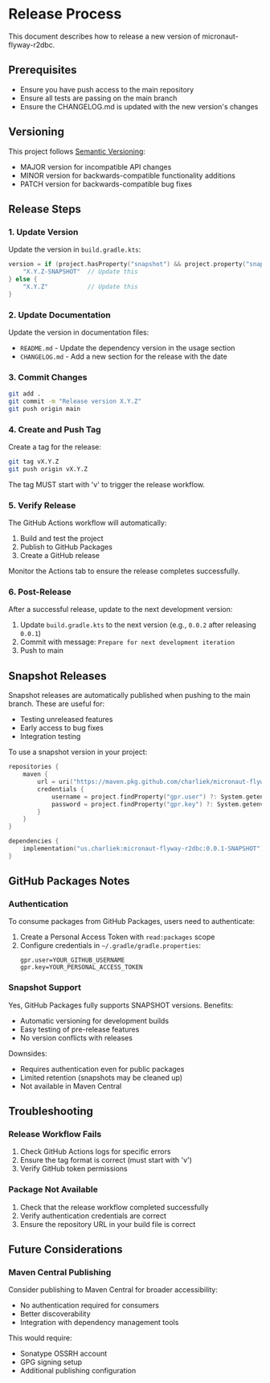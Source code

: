 # Release Process

This document describes how to release a new version of micronaut-flyway-r2dbc.

## Prerequisites

- Ensure you have push access to the main repository
- Ensure all tests are passing on the main branch
- Ensure the CHANGELOG.md is updated with the new version's changes

## Versioning

This project follows [Semantic Versioning](https://semver.org/):
- MAJOR version for incompatible API changes
- MINOR version for backwards-compatible functionality additions  
- PATCH version for backwards-compatible bug fixes

## Release Steps

### 1. Update Version

Update the version in `build.gradle.kts`:

```kotlin
version = if (project.hasProperty("snapshot") && project.property("snapshot") == "true") {
    "X.Y.Z-SNAPSHOT"  // Update this
} else {
    "X.Y.Z"           // Update this
}
```

### 2. Update Documentation

Update the version in documentation files:
- `README.md` - Update the dependency version in the usage section
- `CHANGELOG.md` - Add a new section for the release with the date

### 3. Commit Changes

```bash
git add .
git commit -m "Release version X.Y.Z"
git push origin main
```

### 4. Create and Push Tag

Create a tag for the release:

```bash
git tag vX.Y.Z
git push origin vX.Y.Z
```

The tag MUST start with 'v' to trigger the release workflow.

### 5. Verify Release

The GitHub Actions workflow will automatically:
1. Build and test the project
2. Publish to GitHub Packages
3. Create a GitHub release

Monitor the Actions tab to ensure the release completes successfully.

### 6. Post-Release

After a successful release, update to the next development version:

1. Update `build.gradle.kts` to the next version (e.g., `0.0.2` after releasing `0.0.1`)
2. Commit with message: `Prepare for next development iteration`
3. Push to main

## Snapshot Releases

Snapshot releases are automatically published when pushing to the main branch. These are useful for:
- Testing unreleased features
- Early access to bug fixes
- Integration testing

To use a snapshot version in your project:

```kotlin
repositories {
    maven {
        url = uri("https://maven.pkg.github.com/charliek/micronaut-flyway-r2dbc")
        credentials {
            username = project.findProperty("gpr.user") ?: System.getenv("USERNAME")
            password = project.findProperty("gpr.key") ?: System.getenv("TOKEN")
        }
    }
}

dependencies {
    implementation("us.charliek:micronaut-flyway-r2dbc:0.0.1-SNAPSHOT")
}
```

## GitHub Packages Notes

### Authentication

To consume packages from GitHub Packages, users need to authenticate:

1. Create a Personal Access Token with `read:packages` scope
2. Configure credentials in `~/.gradle/gradle.properties`:
   ```
   gpr.user=YOUR_GITHUB_USERNAME
   gpr.key=YOUR_PERSONAL_ACCESS_TOKEN
   ```

### Snapshot Support

Yes, GitHub Packages fully supports SNAPSHOT versions. Benefits:
- Automatic versioning for development builds
- Easy testing of pre-release features
- No version conflicts with releases

Downsides:
- Requires authentication even for public packages
- Limited retention (snapshots may be cleaned up)
- Not available in Maven Central

## Troubleshooting

### Release Workflow Fails

1. Check GitHub Actions logs for specific errors
2. Ensure the tag format is correct (must start with 'v')
3. Verify GitHub token permissions

### Package Not Available

1. Check that the release workflow completed successfully
2. Verify authentication credentials are correct
3. Ensure the repository URL in your build file is correct

## Future Considerations

### Maven Central Publishing

Consider publishing to Maven Central for broader accessibility:
- No authentication required for consumers
- Better discoverability
- Integration with dependency management tools

This would require:
- Sonatype OSSRH account
- GPG signing setup
- Additional publishing configuration